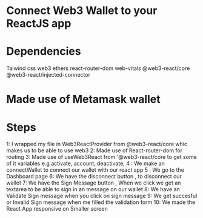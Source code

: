 # Connect Web3 Wallet to your ReactJS app 

# Dependencies
Taiwind css
web3
ethers
react-router-dom
web-vitals
@web3-react/core
@web3-react/injected-connector

# Made use of Metamask wallet

# Steps 

1: I wrapped my <App/> file in Web3ReactProvider from @web3-react/core whic makes us to be able to use web3
2: Made use of React-router-dom for routing 
3: Made use of useWeb3React from '@web3-react/core to get some of it variables e.g activate, account, deactivate,
4 : We make an connectWallet to connect our wallet with our react app
5 : We go to the Dashboard page
6: We have the disconnect button , to disconnect our wallet
7: We have the Sign Message button , When we click we get an textarea to be able to sign in an message on our wallet
8: We have an Validate Sign message when you click on sign message 
9: We get succesful or Invalid Sign message when me filled the validation form 
10: We made the React App responsive on Smaller screen 